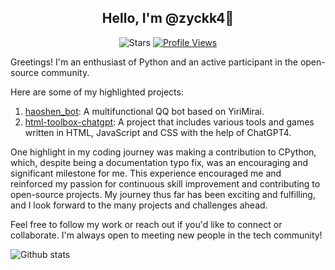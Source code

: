 <div align="center">

## Hello, I'm @zyckk4👋

![Stars](https://img.shields.io/github/stars/zyckk4?affiliations=OWNER%2CCOLLABORATOR&label=Stars)
[![Profile Views](https://komarev.com/ghpvc/?username=zyckk4&color=green)](https://github.com/zyckk4)
  
</div>

Greetings! I'm an enthusiast of Python and an active participant in the open-source community.

Here are some of my highlighted projects:
1. [haoshen_bot](https://github.com/zyckk4/haoshen_bot): A multifunctional QQ bot based on YiriMirai.
2. [html-toolbox-chatgpt](https://github.com/zyckk4/html-toolbox-chatgpt): A project that includes various tools and games written in HTML, JavaScript and CSS with the help of ChatGPT4.

One highlight in my coding journey was making a contribution to CPython, which, despite being a documentation typo fix, was an encouraging and significant milestone for me. This experience encouraged me and reinforced my passion for continuous skill improvement and contributing to open-source projects. My journey thus far has been exciting and fulfilling, and I look forward to the many projects and challenges ahead.

Feel free to follow my work or reach out if you'd like to connect or collaborate. I'm always open to meeting new people in the tech community!

![Github stats](https://github-readme-stats.vercel.app/api?username=zyckk4&show_icons=true)
